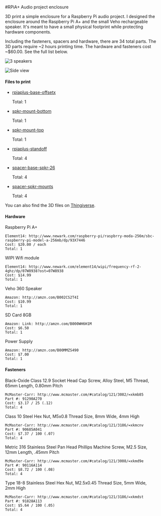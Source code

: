 #RPiA+ Audio project enclosure

3D print a simple enclosure for a Raspberry Pi audio project. I designed the enclosure around the Raspberry Pi A+ and the small Veho rechargeable speaker. It's meant to have a small physical footprint while protecting hardware components.

Including the fasteners, spacers and hardware, there are 34 total parts. The 3D parts require ~2 hours printing time. The hardware and fasteners cost ~$60.00. See the full list below.

![3 speakers](http://vinceallenvince.github.io/3DP/images/rpiaplus-3speakers.jpg)

![Side view](http://vinceallenvince.github.io/3DP/images/rpiaplus-sideview.jpg)

#### Files to print

* [rpiaplus-base-offsetx](https://github.com/vinceallenvince/3DP/blob/master/RPiAplus/rpiaplus-base-offsetx.stl)
	
	Total: 1

* [spkr-mount-bottom](https://github.com/vinceallenvince/3DP/blob/master/RPiAplus/spkr-mount-bottom.stl)

	Total: 1

* [spkr-mount-top](https://github.com/vinceallenvince/3DP/blob/master/RPiAplus/spkr-mount-top.stl)

	Total: 1

* [rpiaplus-standoff](https://github.com/vinceallenvince/3DP/blob/master/RPiAplus/rpiaplus-standoff.stl)

	Total: 4

* [spacer-base-spkr-26](https://github.com/vinceallenvince/3DP/blob/master/RPiAplus/spacer-base-spkr-26.stl)

	Total: 4

* [spacer-spkr-mounts](https://github.com/vinceallenvince/3DP/blob/master/RPiAplus/spacer-spkr-mounts.stl)

	Total: 4

You can also find the 3D files on [Thingiverse](http://www.thingiverse.com/thing:875629).

#### Hardware

Raspberry Pi A+

	Element14: http://www.newark.com/raspberry-pi/raspbrry-moda-256m/sbc-raspberry-pi-model-a-256mb/dp/93X7446
	Cost: $20.00 / each
	Total: 1

WIPI Wifi module

	Element14: http://www.newark.com/element14/wipi/frequency-rf-2-4ghz/dp/07W8938?ost=07W8938
	Cost: $14.99
	Total: 1

Veho 360 Speaker

	Amazon: http://amzn.com/B002CS2T4I
	Cost: $10.99
	Total: 1

SD Card 8GB

	Amazon: Link: http://amzn.com/B000WH6H1M
	Cost: $6.50
	Total: 1

Power Supply

	Amazon: http://amzn.com/B00MMZS490
	Cost: $7.00
	Total: 1

#### Fasteners

Black-Oxide Class 12.9 Socket Head Cap Screw, Alloy Steel, M5 Thread, 65mm Length, 0.80mm Pitch
	
	McMaster-Carr: http://www.mcmaster.com/#catalog/121/3082/=xkmb85
	Part #: 91290A270
	Cost: $3.17 / 25 (.12)
	Total: 4

Class 10 Steel Hex Nut, M5x0.8 Thread Size, 8mm Wide, 4mm High

	McMaster-Carr: http://www.mcmaster.com/#catalog/121/3186/=xkmcnv
	Part #: 90685A041
	Cost: $7.37 / 100 (.07)
	Total: 4

Metric 316 Stainless Steel Pan Head Phillips Machine Screw, M2.5 Size, 12mm Length, .45mm Pitch

	McMaster-Carr: http://www.mcmaster.com/#catalog/121/3008/=xkmd9e
	Part #: 90116A114
	Cost: $8.72 / 100 (.08)
	Total: 4

Type 18-8 Stainless Steel Hex Nut, M2.5x0.45 Thread Size, 5mm Wide, 2mm High

	McMaster-Carr: http://www.mcmaster.com/#catalog/121/3186/=xkmdst
	Part #: 91828A113
	Cost: $5.64 / 100 (.05)
	Total: 4
	

